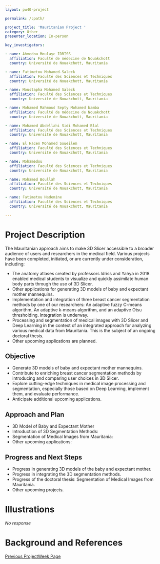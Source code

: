 ```yaml
---
layout: pw40-project

permalink: /:path/

project_title: 'Mauritanian Project '
category: Other
presenter_location: In-person

key_investigators:

- name: Ahmedou Moulaye IDRISS
  affiliation: Faculté de médecine de Nouakchott
  country: Université de Nouakchott, Mauritania

- name: Fatimetou Mohamed-Saleck
  affiliation: Faculté des Sciences et Techniques
  country: Université de Nouakchott, Mauritania

- name: Moustapha Mohamed Saleck
  affiliation: Faculté des Sciences et Techniques
  country: Université de Nouakchott, Mauritania

- name: Mohamed Mahmoud Septy Mohamed bamba
  affiliation: Faculté de médecine de Nouakchott
  country: Université de Nouakchott, Mauritania

- name: Mohamed Abdellahi Sidi Mohamed Blal
  affiliation: Faculté des Sciences et Techniques
  country: Université de Nouakchott, Mauritania

- name: El Hacen Mohamed Soueilem
  affiliation: Faculté des Sciences et Techniques
  country: Université de Nouakchott, Mauritania

- name: Mohamedou
  affiliation: Faculté des Sciences et Techniques
  country: Université de Nouakchott, Mauritania

- name: Mohamed Boullah
  affiliation: Faculté des Sciences et Techniques
  country: Université de Nouakchott, Mauritania

- name: Fatimetou Hademine
  affiliation: Faculté des Sciences et Techniques
  country: Université de Nouakchott, Mauritania

---
```


# Project Description

<!-- Add a short paragraph describing the project. -->

The Mauritanian approach aims to make 3D Slicer accessible to a broader audience of users and researchers in the medical field. Various projects have been completed, initiated, or are currently under consideration, including:

- The anatomy atlases created by professors Idriss and Yahya in 2018 enabled medical students to visualize and quickly assimilate human body parts through the use of 3D Slicer.
- Other applications for generating 3D models of baby and expectant mother mannequins.
- Implementation and integration of three breast cancer segmentation methods by one of our researchers: An adaptive fuzzy C-means algorithm, An adaptive k-means algorithm, and an adaptive Otsu thresholding. Integration is underway.
- Processing and segmentation of medical images with 3D Slicer and Deep Learning in the context of an integrated approach for analyzing various medical data from Mauritania. This is the subject of an ongoing doctoral thesis.
- Other upcoming applications are planned.


## Objective

<!-- Describe here WHAT you would like to achieve (what you will have as end result). -->

- Generate 3D models of baby and expectant mother mannequins.
- Contribute to enriching breast cancer segmentation methods by introducing and comparing user choices in 3D Slicer.
- Explore cutting-edge techniques in medical image processing and segmentation, especially those based on Deep Learning, implement them, and evaluate performance.
- Anticipate additional upcoming applications.


## Approach and Plan

<!-- Describe here HOW you would like to achieve the objectives stated above. -->

- 3D Model of Baby and Expectant Mother
- Introduction of 3D Segmentation Methods:
- Segmentation of Medical Images from Mauritania:
- Other upcoming applications:


## Progress and Next Steps

<!-- Update this section as you make progress, describing of what you have ACTUALLY DONE.
     If there are specific steps that you could not complete then you can describe them here, too. -->

- Progress in generating 3D models of the baby and expectant mother.
- Progress in integrating the 3D segmentation methods.
- Progress of the doctoral thesis: Segmentation of Medical Images from Mauritania.
- Other upcoming projects.


# Illustrations

<!-- Add pictures and links to videos that demonstrate what has been accomplished. -->

*No response*

# Background and References

<!-- If you developed any software, include link to the source code repository.
     If possible, also add links to sample data, and to any relevant publications. -->

[Previous ProjectWeek Page](https://projectweek.na-mic.org/PW33_2020_GranCanaria/Projects/AnatomicalAtlasesMauritania)
